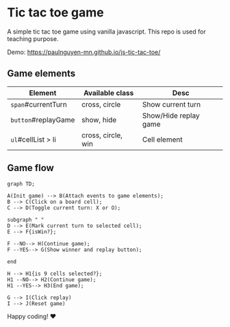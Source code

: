 # Tic tac toe game 

A simple tic tac toe game using vanilla javascript.
This repo is used for teaching purpose.

Demo: https://paulnguyen-mn.github.io/js-tic-tac-toe/

## Game elements

| Element             | Available class    | Desc                  |
| ------------------- | ------------------ | --------------------- |
| `span`#currentTurn  | cross, circle      | Show current turn     |
| `button`#replayGame | show, hide         | Show/Hide replay game |
| `ul`#cellList > li  | cross, circle, win | Cell element          |

## Game flow

```mermaid
graph TD;

A(Init game) --> B(Attach events to game elements);
B --> C(Click on a board cell);
C --> D(Toggle current turn: X or O);

subgraph " "
D --> E(Mark current turn to selected cell);
E --> F{isWin?};

F --NO--> H(Continue game);
F --YES--> G(Show winner and replay button);

end

H --> H1{is 9 cells selected?};
H1 --NO--> H2(Continue game);
H1 --YES--> H3(End game);

G --> I(Click replay)
I --> J(Reset game)
```

Happy coding! ❤️
